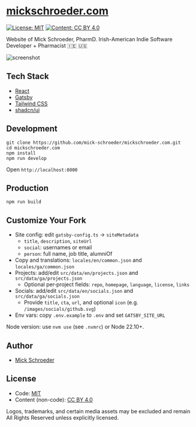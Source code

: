 # [mickschroeder.com](https://mickschroeder.com)

[![License: MIT](https://img.shields.io/badge/License-MIT-green.svg)](LICENSE)
[![Content: CC BY 4.0](https://img.shields.io/badge/Content-CC%20BY%204.0-blue.svg)](CONTENT_LICENSE.md)

Website of Mick Schroeder, PharmD. Irish-American Indie Software Developer + Pharmacist 🇮🇪 🇺🇸

![screenshot](https://github.com/mick-schroeder/gatsby-schroeder/raw/master/src/assets/images/screenshot.gif)

## Tech Stack

- [React](https://reactjs.org/)
- [Gatsby](https://www.gatsbyjs.org/)
- [Tailwind CSS](https://tailwindcss.com/)
- [shadcn/ui](https://ui.shadcn.com)

## Development

```
git clone https://github.com/mick-schroeder/mickschroeder.com.git
cd mickschroeder.com
npm install
npm run develop
```

Open `http://localhost:8000`

## Production

```
npm run build
```
## Customize Your Fork

- Site config: edit `gatsby-config.ts` → `siteMetadata`
  - `title`, `description`, `siteUrl`
  - `social`: usernames or email
  - `person`: full name, job title, alumniOf
- Copy and translations: `locales/en/common.json` and `locales/ga/common.json`
- Projects: add/edit `src/data/en/projects.json` and `src/data/ga/projects.json`
  - Optional per‑project fields: `repo`, `homepage`, `language`, `license`, `links`
- Socials: add/edit `src/data/en/socials.json` and `src/data/ga/socials.json`
  - Provide `title`, `cta`, `url`, and optional `icon` (e.g. `/images/socials/github.svg`)
- Env vars: copy `.env.example` to `.env` and set `GATSBY_SITE_URL`

Node version: use `nvm use` (see `.nvmrc`) or Node 22.10+.

## Author

- [Mick Schroeder](https://mickschroeder.com)

## License

- Code: [MIT](LICENSE)
- Content (non-code): [CC BY 4.0](CONTENT_LICENSE.md)

Logos, trademarks, and certain media assets may be excluded and remain All Rights Reserved unless explicitly licensed.
